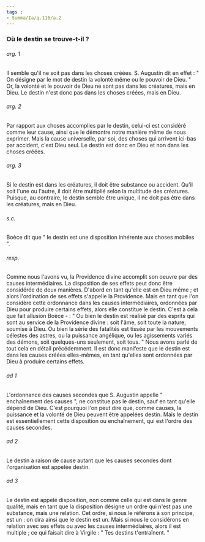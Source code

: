 ```yaml
---
tags : 
- Summa/Ia/q.116/a.2
---
```


### Où le destin se trouve-t-il ?



###### arg. 1
Il semble qu'il ne soit pas dans les choses créées. S. Augustin dit en effet : " On désigne par le mot de destin la volonté même ou le pouvoir de Dieu. " Or, la volonté et le pouvoir de Dieu ne sont pas dans les créatures, mais en Dieu. Le destin n'est donc pas dans les choses créées, mais en Dieu. 

###### arg. 2
Par rapport aux choses accomplies par le destin, celui-ci est considéré comme leur cause, ainsi que le démontre notre manière même de nous exprimer. Mais la cause universelle, par soi, des choses qui arrivent ici-bas par accident, c'est Dieu seul. Le destin est donc en Dieu et non dans les choses créées. 

###### arg. 3
Si le destin est dans les créatures, il doit être substance ou accident. Qu'il soit l'une ou l'autre, il doit être multiplié selon la multitude des créatures. Puisque, au contraire, le destin semble être unique, il ne doit pas être dans les créatures, mais en Dieu. 

###### s.c.
Boèce dit que " le destin est une disposition inhérente aux choses mobiles ". 

###### resp.
Comme nous l'avons vu, la Providence divine accomplit son oeuvre par des causes intermédiaires. La disposition de ses effets peut donc être considérée de deux manières. D'abord en tant qu'elle est en Dieu même ; et alors l'ordination de ses effets s'appelle la Providence. Mais en tant que l'on considère cette ordonnance dans les causes intermédiaires, ordonnées par Dieu pour produire certains effets, alors elle constitue le destin. C'est à cela que fait allusion Boèce - : " Ou bien le destin est réalisé par des esprits qui sont au service de la Providence divine : soit l'âme, soit toute la nature, soumise à Dieu. Ou bien la série des fatalités est tissée par les mouvements célestes des astres, ou la puissance angélique, ou les agissements variés des démons, soit quelques-uns seulement, soit tous. " Nous avons parlé de tout cela en détail précédemment. Il est donc manifeste que le destin est dans les causes créées elles-mêmes, en tant qu'elles sont ordonnées par Dieu à produire certains effets. 

###### ad 1
L'ordonnance des causes secondes que S. Augustin appelle " enchaînement des causes ", ne constitue pas le destin, sauf en tant qu'elle dépend de Dieu. C'est pourquoi l'on peut dire que, comme causes, la puissance et la volonté de Dieu peuvent être appelées destin. Mais le destin est essentiellement cette disposition ou enchaînement, qui est l'ordre des causes secondes. 

###### ad 2
Le destin a raison de cause autant que les causes secondes dont l'organisation est appelée destin. 

###### ad 3
Le destin est appelé disposition, non comme celle qui est dans le genre qualité, mais en tant que la disposition désigne un ordre qui n'est pas une substance, mais une relation. Cet ordre, si nous le référons à son principe, est un : on dira ainsi que le destin est un. Mais si nous le considérons en relation avec ses effets ou avec les causes intermédiaires, alors il est multiple ; ce qui faisait dire à Virgile : " Tes destins t'entraînent. " 

